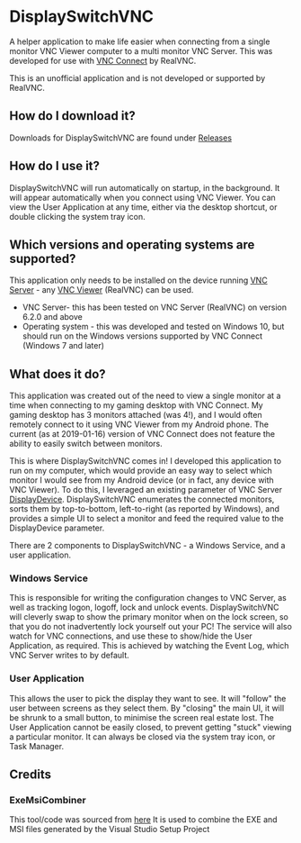 # DisplaySwitchVNC
A helper application to make life easier when connecting from a single monitor VNC Viewer computer to a multi monitor VNC Server. This was developed for use with [VNC Connect](https://www.realvnc.com/en/connect/) by RealVNC.

This is an unofficial application and is not developed or supported by RealVNC.

## How do I download it?
Downloads for DisplaySwitchVNC are found under [Releases](https://github.com/jackyaz/DisplaySwitchVNC/releases)

## How do I use it?
DisplaySwitchVNC will run automatically on startup, in the background. It will appear automatically when you connect using VNC Viewer. You can view the User Application at any time, either via the desktop shortcut, or double clicking the system tray icon.

## Which versions and operating systems are supported?
This application only needs to be installed on the device running [VNC Server](https://www.realvnc.com/en/connect/download/vnc/windows/) - any [VNC Viewer](https://www.realvnc.com/en/connect/download/viewer/) (RealVNC) can be used.
* VNC Server- this has been tested on VNC Server (RealVNC) on version 6.2.0 and above
* Operating system - this was developed and tested on Windows 10, but should run on the Windows versions supported by VNC Connect (Windows 7 and later)

## What does it do?
This application was created out of the need to view a single monitor at a time when connecting to my gaming desktop with VNC Connect. My gaming desktop has 3 monitors attached (was 4!), and I would often remotely connect to it using VNC Viewer from my Android phone. The current (as at 2019-01-16) version of VNC Connect does not feature the ability to easily switch between monitors.

This is where DisplaySwitchVNC comes in! I developed this application to run on my computer, which would provide an easy way to select which monitor I would see from my Android device (or in fact, any device with VNC Viewer). To do this, I leveraged an existing parameter of VNC Server [DisplayDevice](https://www.realvnc.com/en/connect/docs/server-parameter-ref.html#server-displaydevice). DisplaySwitchVNC enumerates the connected monitors, sorts them by top-to-bottom, left-to-right (as reported by Windows), and provides a simple UI to select a monitor and feed the required value to the DisplayDevice parameter.

There are 2 components to DisplaySwitchVNC - a Windows Service, and a user application. 
### Windows Service
This is responsible for writing the configuration changes to VNC Server, as well as tracking logon, logoff, lock and unlock events. DisplaySwitchVNC will cleverly swap to show the primary monitor when on the lock screen, so that you do not inadvertently lock yourself out your PC! The service will also watch for VNC connections, and use these to show/hide the User Application, as required. This is achieved by watching the Event Log, which VNC Server writes to by default.

### User Application
This allows the user to pick the display they want to see. It will "follow" the user between screens as they select them. By "closing" the main UI, it will be shrunk to a small button, to minimise the screen real estate lost. The User Application cannot be easily closed, to prevent getting "stuck" viewing a particular monitor. It can always be closed via the system tray icon, or Task Manager.

## Credits
### ExeMsiCombiner
This tool/code was sourced from [here](http://epav.co.uk/giles/)
It is used to combine the EXE and MSI files generated by the Visual Studio Setup Project
